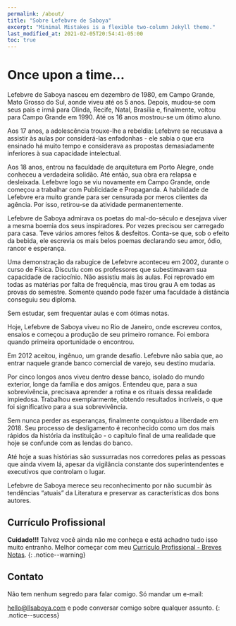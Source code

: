 ```yaml
---
permalink: /about/
title: "Sobre Lefebvre de Saboya"
excerpt: "Minimal Mistakes is a flexible two-column Jekyll theme."
last_modified_at: 2021-02-05T20:54:41-05:00
toc: true
---
```


# Once upon a time...

Lefebvre de Saboya nasceu em dezembro de 1980, em Campo Grande, Mato Grosso do Sul, aonde viveu até os 5 anos. Depois, mudou-se com seus pais e irmã para Olinda, Recife, Natal, Brasília e, finalmente, voltou para Campo Grande em 1990. Até os 16 anos mostrou-se um ótimo aluno.

Aos 17 anos, a adolescência trouxe-lhe a rebeldia: Lefebvre se recusava a assistir às aulas por considerá-las enfadonhas - ele sabia o que era ensinado há muito tempo e considerava as propostas demasiadamente inferiores à sua capacidade intelectual.

Aos 18 anos, entrou na faculdade de arquitetura em Porto Alegre, onde conheceu a verdadeira solidão. Até então, sua obra era relapsa e desleixada. Lefebvre logo se viu novamente em Campo Grande, onde começou a trabalhar com Publicidade e Propaganda. A habilidade de Lefebvre era muito grande para ser censurada por meros clientes da agência. Por isso, retirou-se da atividade permanentemente.

Lefebvre de Saboya admirava os poetas do mal-do-século e desejava viver a mesma boemia dos seus inspiradores. Por vezes precisou ser carregado para casa. Teve vários amores feitos & desfeitos. Conta-se que, sob o efeito da bebida, ele escrevia os mais belos poemas declarando seu amor, ódio, rancor e esperança.

Uma demonstração da rabugice de Lefebvre aconteceu em 2002, durante o curso de Física. Discutiu com os professores que subestimavam sua capacidade de raciocínio. Não assistiu mais às aulas. Foi reprovado em todas as matérias por falta de frequência, mas tirou grau A em todas as provas do semestre. Somente quando pode fazer uma faculdade à distância conseguiu seu diploma.

Sem estudar, sem frequentar aulas e com ótimas notas.

Hoje, Lefebvre de Saboya viveu no Rio de Janeiro, onde escreveu contos, ensaios e começou a produção de seu primeiro romance. Foi embora quando primeira oportunidade o encontrou.

Em 2012 aceitou, ingênuo, um grande desafio. Lefebvre não sabia que, ao entrar naquele grande banco comercial de varejo, seu destino mudaria.

Por cinco longos anos viveu dentro desse banco, isolado do mundo exterior, longe da família e dos amigos. Entendeu que, para a sua sobrevivência, precisava aprender a rotina e os rituais dessa realidade impiedosa. Trabalhou exemplarmente, obtendo resultados incríveis, o que foi significativo para a sua sobrevivência. 

Sem nunca perder as esperanças, finalmente conquistou a liberdade em 2018. Seu processo de desligamento é reconhecido como um dos mais rápidos da história da instituição - o capítulo final de uma realidade que hoje se confunde com as lendas do banco. 

Até hoje a suas histórias são sussurradas nos corredores pelas as pessoas que ainda vivem lá, apesar da vigilância constante dos superintendentes e executivos que controlam o lugar.

Lefebvre de Saboya merece seu reconhecimento por não sucumbir às tendências “atuais” da Literatura e preservar as características dos bons autores.

## Currículo Profissional

**Cuidado!!!** Talvez você ainda não me conheça e está achadno tudo isso muito entranho. Melhor começar com meu [Currículo Profissional - Breves Notas](https://llsaboya.com/profissional/).
{: .notice--warning}

## Contato

Não tem nenhum segredo para falar comigo. Só mandar um e-mail:

[hello@llsaboya.com](mailto:hello@llsaboya.com) e pode conversar comigo sobre qualquer assunto.
{: .notice--success}
